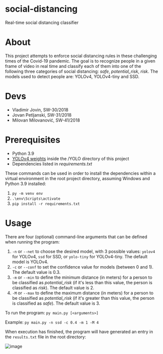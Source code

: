 # social-distancing
Real-time social distancing classifier

# About
This project attempts to enforce social distancing rules in these challenging times of the Covid-19 pandemic. The goal is to recognize people in a given frame of video in real
time and classify each of them into one of the following three categories of social distancing:
_safe_, _potential_risk_, _risk_. The models used to detect people are: YOLOv4, YOLOv4-tiny and SSD.

# Devs
- Vladimir Jovin, SW-30/2018
- Jovan Petljanski, SW-31/2018
- Milovan Milovanović, SW-41/2018

# Prerequisites
- Python 3.9
- [YOLOv4 weights](https://github.com/AlexeyAB/darknet/releases/download/darknet_yolo_v3_optimal/yolov4.weights) inside the /YOLO directory of this project
- Dependencies listed in _requirements.txt_

These commands can be used in order to install the dependencies within a virtual environment in the root project directory, assuming Windows and Python 3.9 installed:
1) `py -m venv env`
2) `.\env\Scripts\activate`
3) `pip install -r requirements.txt`

# Usage
There are four (optional) command-line arguments that can be defined when running the program:
1) `-n` or `--net` to choose the desired model, with 3 possible values: `yolov4` for YOLOv4, `ssd` for SSD, or `yolo-tiny` for YOLOv4-tiny. The default model is YOLOv4.
2) `-c` or `--conf` to set the confidence value for models (between 0 and 1). The default value is 0.3.
3) `-m` or `--min` to define the minimum distance (in meters) for a person to be classified as _potential_risk_ (if it's less than this value, the person is classified as _risk_). The default value is 2.
4) `-M` or `--max` to define the maximum distance (in meters) for a person to be classified as _potential_risk_ (if it's greater than this value, the person is classified as _safe_). The default value is 3.

To run the program: `py main.py [<arguments>]`

Example: `py main.py -n ssd -c 0.4 -m 1 -M 4`

When execution has finished, the program will have generated an entry in the `results.txt` file in the root directory:

![image](https://user-images.githubusercontent.com/29868001/150995799-09450989-52a5-422c-ab56-f3ae3694b715.png)
